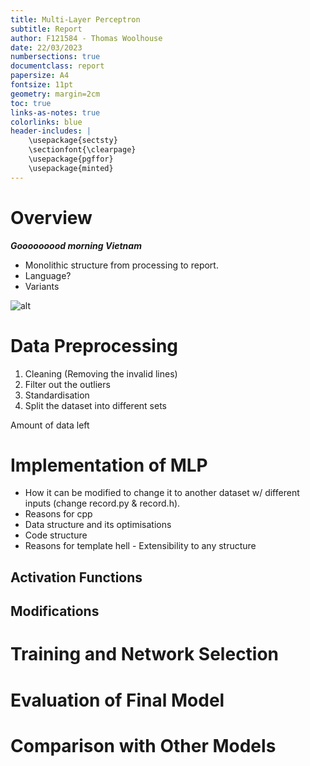 ```yaml
---
title: Multi-Layer Perceptron
subtitle: Report
author: F121584 - Thomas Woolhouse
date: 22/03/2023
numbersections: true
documentclass: report
papersize: A4
fontsize: 11pt
geometry: margin=2cm
toc: true
links-as-notes: true
colorlinks: blue
header-includes: |
	\usepackage{sectsty}
	\sectionfont{\clearpage}
	\usepackage{pgffor}
	\usepackage{minted}
---
```


# Overview

***Gooooooood morning Vietnam***
- Monolithic structure from processing to report.
- Language?
- Variants

![alt](graph/model/std_dev_3.linear_1-9_e-1.year_2_1_1.H10.tanh.momentum.bold_driver.png)

# Data Preprocessing

1. Cleaning (Removing the invalid lines)
2. Filter out the outliers
3. Standardisation
4. Split the dataset into different sets

Amount of data left

# Implementation of MLP

- How it can be modified to change it to another dataset w/ different inputs (change record.py & record.h).
- Reasons for cpp
- Data structure and its optimisations
- Code structure
- Reasons for template hell - Extensibility to any structure

## Activation Functions

## Modifications

# Training and Network Selection

# Evaluation of Final Model

# Comparison with Other Models
